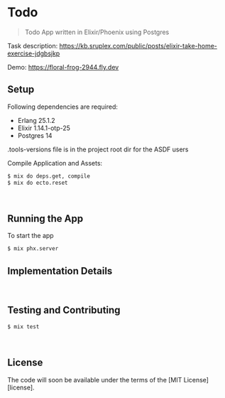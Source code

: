 Todo
===

> Todo App written in Elixir/Phoenix using Postgres

Task description: https://kb.sruplex.com/public/posts/elixir-take-home-exercise-jdgbsjkp

Demo: https://floral-frog-2944.fly.dev

## Setup

Following dependencies are required:

 - Erlang 25.1.2
 - Elixir 1.14.1-otp-25
 - Postgres 14

.tools-versions file is in the project root dir for the ASDF users

Compile Application and Assets:

```bash
$ mix do deps.get, compile
$ mix do ecto.reset
```

<br>




## Running the App

To start the app

```bash
$ mix phx.server
```



## Implementation Details



<br>




## Testing and Contributing

```bash
$ mix test
```

<br>




## License

The code will soon be available under the terms of the [MIT License][license].